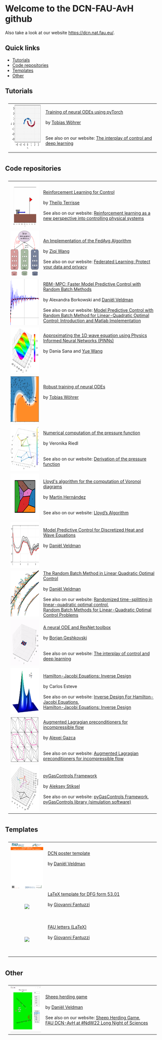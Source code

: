 # Welcome to the DCN-FAU-AvH github

Also take a look at our website https://dcn.nat.fau.eu/.

## Quick links
* [Tutorials](#tutorials)
* [Code repositories](#code-repositories)
* [Templates](#templates)
* [Other](#other)

## Tutorials
<table style="padding:10px">
  <tr>
    <td width=250px align="center"> <a href="https://github.com/DCN-FAU/robust_neuralODE"> <img src="https://github.com/DCN-FAU-AvH/robust_neuralODE/blob/master/trajectory.gif" height = 150px ></a></td>
    <td width = 800px> 
    <a href="https://github.com/DCN-FAU/robust_neuralODE">Training of neural ODEs using pyTorch</a> <br> <br> 
    by <a href="https://github.com/twoehrer">Tobias Wöhrer</a> <br> <br> <br>
    See also on our website: <a href="https://dcn.nat.fau.eu/hub-the-interplay-of-control-and-deep-learning/">The interplay of control and deep learning</a>
    </td>
  </tr>
</table>

## Code repositories

<table style="padding:10px">
  <tr>
    <td width=250px align="center"> <a href="https://github.com/DCN-FAU-AvH/RL-cart"> <img src="https://github.com/DCN-FAU-AvH/RL-cart/blob/main/cart.gif" height = 150px ></a></td>
    <td width = 800px> 
    <a href="https://github.com/DCN-FAU-AvH/FL-FedAvg"> Reinforcement Learning for Control </a> <br> <br> 
    by <a href="https://github.com/iziqi">Theïlo Terrisse</a> <br> <br> 
      See also on our website: <a href="https://dcn.nat.fau.eu/reinforcement-learning-as-a-new-perspective-into-controlling-physical-systems/">Reinforcement learning as a new perspective into controlling physical systems</a> 
    </td>
  </tr>
  <tr>
    <td width=250px align="center"> <a href="https://github.com/DCN-FAU-AvH/FL-FedAvg"> <img src="https://github.com/DCN-FAU-AvH/.github/blob/main/profile/Icons/icon_FL.png" height = 150px ></a></td>
    <td width = 800px> 
    <a href="https://github.com/DCN-FAU-AvH/FL-FedAvg"> An Implementation of the FedAvg Algorithm </a> <br> <br> 
    by <a href="https://github.com/iziqi">Ziqi Wang</a> <br> <br> 
      See also on our website: <a href="https://dcn.nat.fau.eu/federated-learning-protect-your-data-and-privacy/">Federated Learning: Protect your data and privacy</a> 
    </td>
  </tr>
  <tr>
    <td width=250px align="center"> <a href="https://github.com/danielveldman/rbm-mpc"> <img src="https://github.com/danielveldman/rbm-mpc/blob/main/Icon.PNG" height = 150px ></a></td>
    <td width = 800px> 
    <a href="https://github.com/danielveldman/rbm-mpc"> RBM-MPC: Faster Model Predictive Control with Random Batch Methods </a> <br> <br> 
    by Alexandra Borkowski and <a href="https://github.com/danielveldman">Daniël Veldman</a> <br> <br> 
      See also on our website: <a href="https://cmc.deusto.eus/model-predictive-control-with-random-batch-method-for-linear-quadratic-optimal-control-introduction-and-matlab-implementation/">Model Predictive Control with Random Batch Method for Linear-Quadratic Optimal Control: Introduction and Matlab Implementation</a> 
    </td>
  </tr>
  <tr>
    <td width=250px align="center"> <a href="https://github.com/DCN-FAU-AvH/PINNs_wave_equation"> <img src="https://github.com/DCN-FAU-AvH/PINNs_wave_equation/blob/main/Icon.png" height = 150px ></a></td>
    <td width = 800px> 
    <a href="https://github.com/DCN-FAU-AvH/PINNs_wave_equation"> Approximating the 1D wave equation using Physics Informed Neural Networks (PINNs) </a> <br> <br> 
    by Dania Sana and <a href="https://github.com/yuewang-math">Yue Wang</a> <br> <br> <br> <br>
    </td>
  </tr>
  <tr>
    <td width=250px align="center"> <a href="https://github.com/twoehrer/robust_nODE"> <img src="https://github.com/DCN-FAU-AvH/.github/blob/main/profile/Icons/Icon_Woehrer.png" height = 150px ></a></td>
    <td width = 800px> 
    <a href="https://github.com/twoehrer/robust_nODE"> Robust training of neural ODEs</a> <br> <br> 
    by <a href="https://github.com/twoehrer">Tobias Wöhrer</a> <br> <br> <br> <br>
    </td>
  </tr>
  <tr>
    <td width=250px align="center"><a href="https://github.com/DCN-FAU-AvH/pressure_function"><img src="https://github.com/DCN-FAU-AvH/pressure_function/blob/main/Icon.png" height = 150px ></a></td>
    <td width = 800px> 
    <a href="https://github.com/DCN-FAU-AvH/pressure_function">Numerical computation of the pressure function</a> <br> <br>
    by Veronika Riedl <br> <br> <br>
    See also on our website: <a href="https://dcn.nat.fau.eu/derivation-of-the-pressure-function/">Derivation of the pressure function</a>
    </td>
  </tr>
  <tr>
    <td width=250px align="center"><a href="https://github.com/DCN-FAU/Lloyds-algorithm"><img src="https://github.com/DCN-FAU-AvH/Lloyds-algorithm/blob/main/Lloyd_algorithm_P350_S6_Dim2x2_I200_N8.gif" height = 150px ></a></td>
    <td width = 800px> 
    <a href="https://github.com/DCN-FAU/Lloyds-algorithm">Lloyd's algorithm for the computation of Voronoi diagrams</a> <br> <br>
    by <a href="https://github.com/Martinshs">Martin Hernández</a> <br> <br> <br>
    See also on our website: <a href="https://dcn.nat.fau.eu/lloyds-algorithm/">Lloyd’s Algorithm</a>
    </td>
  </tr>
  <tr>
    <td width=250px align="center"> <a href="https://github.com/danielveldman/lq_mpc"> <img src="https://github.com/danielveldman/lq_mpc/blob/main/Icon.jpg" height = 150px ></a></td>
    <td width = 800px> 
    <a href="https://github.com/danielveldman/lq_mpc">Model Predictive Control for Discretized Heat and Wave Equations</a> <br> <br>
    by <a href="https://github.com/danielveldman">Daniël Veldman</a> <br> <br> <br> <br>
    </td>
  </tr>
  <tr>
    <td width=250px align="center"><a href="https://github.com/danielveldman/rbm_lq"><img src="https://github.com/danielveldman/rbm_lq/blob/main/Icon.PNG" height = 150px ></a></td>
    <td width = 800px> 
    <a href="https://github.com/danielveldman/rbm_lq">The Random Batch Method in Linear Quadratic Optimal Control</a> <br> <br>
    by <a href="https://github.com/danielveldman">Daniël Veldman</a> <br> <br>
    See also on our website: <a href="https://dcn.nat.fau.eu/randomized-time-splitting-in-linear-quadratic-optimal-control/">Randomized time-splitting in linear-quadratic optimal control</a>, <br>
    <a href="https://dcn.nat.fau.eu/random-batch-methods-for-linear-quadratic-optimal-control-problems/">Random Batch Methods for Linear-Quadratic Optimal Control Problems</a>
    </td>
  </tr>
  <tr>
    <td width=250px align="center"><a href="https://github.com/borjanG/2021-dynamical-systems"><img src="https://github.com/borjanG/2021-dynamical-systems/blob/master/videos/trajectory.gif" height = 150px ></a></td>
    <td width = 800px> 
    <a href="https://github.com/borjanG/2021-dynamical-systems">A neural ODE and ResNet toolbox</a> <br> <br>
    by <a href="https://github.com/borjanG">Borjan Geshkovski</a> <br> <br> <br>
    See also on our website: <a href="https://dcn.nat.fau.eu/hub-the-interplay-of-control-and-deep-learning/">The interplay of control and deep learning</a>
    </td>
  </tr>
  <tr>
    <td width=250px align="center"> <a href="https://github.com/DCN-FAU-AvH/hamilton_jacobi"> <img src="https://github.com/DCN-FAU-AvH/hamilton_jacobi/blob/main/Icon.png" height = 150px ></a></td>
    <td width = 800px> 
    <a href="https://github.com/DCN-FAU-AvH/hamilton_jacobi">Hamilton-Jacobi Equations: Inverse Design</a> <br> <br>
    by Carlos Esteve <br> <br>
    See also on our website: <a href="https://dcn.nat.fau.eu/hamilton-jacobi-equations-inverse-design/"> Inverse Design For Hamilton-Jacobi Equations</a>, <br>
    <a href="https://dcn.nat.fau.eu/inverse-design-for-hamilton-jacobi-equations/">Hamilton-Jacobi Equations: Inverse Design</a>
    </td>
  </tr>
  <tr>
    <td width=250px align="center"> <a href="https://github.com/gazcaorozco/alfi_3f"> <img src="https://github.com/DCN-FAU-AvH/.github/blob/main/profile/Icons/Icon-Gazca.png" height = 150px ></a></td>
    <td width = 800px> 
    <a href="https://github.com/gazcaorozco/alfi_3f">Augmented Lagragian preconditioners for incompressible flow</a> <br> <br>
    by <a href="https://github.com/gazcaorozco/">Alexei Gazca</a> <br> <br> <br>
    See also on our website: <a href="https://dcn.nat.fau.eu/augmented-lagragian-preconditioners-for-incompressible-flow/">Augmented Lagragian preconditioners for incompressible flow</a>
    </td>
  </tr>
  <tr>
    <td width=250px align="center"> <a href="https://github.com/DCN-FAU-AvH/pyControls"> <img src="https://github.com/DCN-FAU-AvH/pyControls/blob/main/Icon2.png" height = 150px ></a></td>
    <td width = 800px> 
    <a href="https://github.com/DCN-FAU-AvH/pyControls">pyGasControls Framework</a> <br> <br>
    by <a href="https://github.com/asikstel">Aleksey Stiksel</a> <br> <br>
    See also on our website: <a href="https://dcn.nat.fau.eu/pygascontrols-framework/">pyGasControls Framework</a>, <br>
    <a href="https://dcn.nat.fau.eu/pygascontrols-library-simulation-software/">pyGasControls library (simulation software)</a>
    </td>
  </tr>
  

</table>

## Templates
<table style="padding:10px">
  <tr>
    <td width=250px align="center"> <a href="https://github.com/DCN-FAU/DCN_poster_template.git"> <img src="https://github.com/DCN-FAU-AvH/DCN_poster_template/blob/main/poster_icon.PNG" height = 150px ></a></td>
    <td width = 800px> 
    <a href="https://github.com/DCN-FAU/DCN_poster_template.git">DCN poster template</a> <br> <br>
    by <a href="https://github.com/danielveldman">Daniël Veldman</a> <br> <br> <br> <br>
    </td>
   </tr>
   <tr>
    <td width=250px align="center"> <a href="https://github.com/DCN-FAU-AvH/DFG-Form53.01-2023.git"> <img src="https://github.com/DCN-FAU-AvH/DFG-Form53.01-2023/blob/main/img/DFG-form-icon.png" height = 150px ></a></td>
    <td width = 800px> 
    <a href="https://github.com/DCN-FAU-AvH/DFG-Form53.01-2023.git">LaTeX template for DFG form 53.01</a> <br> <br>
    by <a href="https://github.com/giofantuzzi">Giovanni Fantuzzi</a> <br> <br> <br> <br>
    </td>
  </tr>
  <tr>
    <td width=250px align="center"> 
      <a href="https://github.com/DCN-FAU-AvH/fau-letter-templates.git">
        <img src="https://github.com/DCN-FAU-AvH/fau-letter-templates/blob/master/letter.png" height = 150px>
      </a>
    </td>
    <td width = 800px> 
    <a href="https://github.com/DCN-FAU-AvH/fau-letter-templates.git">FAU letters (LaTeX)</a> <br> <br>
    by <a href="https://github.com/giofantuzzi">Giovanni Fantuzzi</a> <br> <br> <br> <br>
    </td>
  </tr>
</table>

## Other
<table style="padding:10px">
  <tr>
    <td width=250px align="center"> <a href="https://github.com/danielveldman/sheep_herding_game.git"> <img src="https://github.com/danielveldman/sheep_herding_game/blob/main/screen_shot.PNG" height=150px> </a> </td>
    <td width = 800px> 
    <a href="https://github.com/danielveldman/sheep_herding_game.git">Sheep herding game</a> <br> <br>
    by <a href="https://github.com/danielveldman">Daniël Veldman</a> <br> <br>
    See also on our website: <a href="https://dcn.nat.fau.eu/sheep-herding-game/">Sheep Herding Game</a>, <br>
    <a href="https://dcn.nat.fau.eu/fau-dcn-avh-at-ndw22-long-night-of-sciences/"> FAU DCN-AvH at #NdW22 Long Night of Sciences </a>
    </td>
  </tr>
</table>
